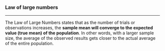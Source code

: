 ### Law of large numbers

---

The Law of Large Numbers states that as the number of trials or observations increases, the **sample mean will converge to the expected value (true mean) of the population**. In other words, with a larger sample size, the average of the observed results gets closer to the actual average of the entire population. 